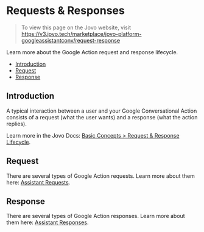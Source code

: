 # Requests & Responses

> To view this page on the Jovo website, visit https://v3.jovo.tech/marketplace/jovo-platform-googleassistantconv/request-response

Learn more about the Google Action request and response lifecycle.

* [Introduction](#introduction)
* [Request](#request)
* [Response](#response)

## Introduction

A typical interaction between a user and your Google Conversational Action consists of a request (what the user wants) and a response (what the action replies).

Learn more in the Jovo Docs: [Basic Concepts > Request & Response Lifecycle](https://v3.jovo.tech/docs/requests-responses).


## Request

There are several types of Google Action requests. Learn more about them here: [Assistant Requests](./request.md).

## Response

There are several types of Google Action responses. Learn more about them here: [Assistant Responses](./response.md).